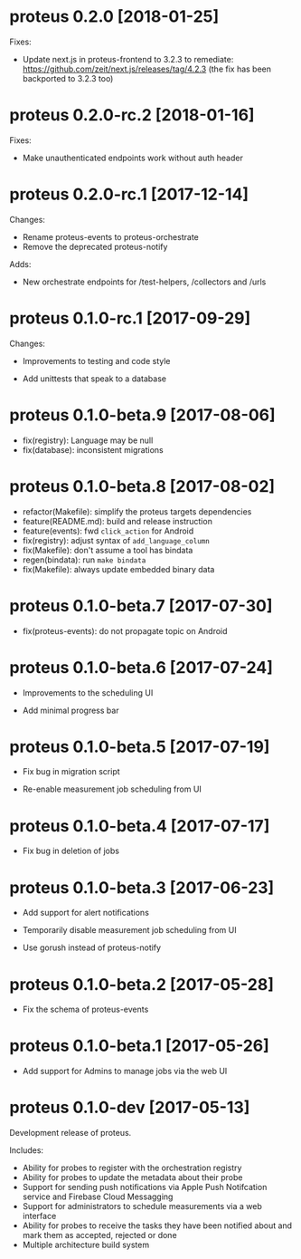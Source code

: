 # proteus 0.2.0 [2018-01-25]

Fixes:

* Update next.js in proteus-frontend to 3.2.3 to remediate: https://github.com/zeit/next.js/releases/tag/4.2.3 (the fix has been backported to 3.2.3 too)

# proteus 0.2.0-rc.2 [2018-01-16]

Fixes:

* Make unauthenticated endpoints work without auth header

# proteus 0.2.0-rc.1 [2017-12-14]

Changes:

* Rename proteus-events to proteus-orchestrate
* Remove the deprecated proteus-notify

Adds:

* New orchestrate endpoints for /test-helpers, /collectors and /urls

# proteus 0.1.0-rc.1 [2017-09-29]

Changes:

* Improvements to testing and code style

* Add unittests that speak to a database

# proteus 0.1.0-beta.9 [2017-08-06]

* fix(registry): Language may be null
* fix(database): inconsistent migrations

# proteus 0.1.0-beta.8 [2017-08-02]

* refactor(Makefile): simplify the proteus targets dependencies
* feature(README.md): build and release instruction
* feature(events): fwd `click_action` for Android
* fix(registry): adjust syntax of `add_language_column`
* fix(Makefile): don't assume a tool has bindata
* regen(bindata): run `make bindata`
* fix(Makefile): always update embedded binary data

# proteus 0.1.0-beta.7 [2017-07-30]

* fix(proteus-events): do not propagate topic on Android

# proteus 0.1.0-beta.6 [2017-07-24]

* Improvements to the scheduling UI

* Add minimal progress bar

# proteus 0.1.0-beta.5 [2017-07-19]

* Fix bug in migration script

* Re-enable measurement job scheduling from UI

# proteus 0.1.0-beta.4 [2017-07-17]

* Fix bug in deletion of jobs

# proteus 0.1.0-beta.3 [2017-06-23]

* Add support for alert notifications

* Temporarily disable measurement job scheduling from UI

* Use gorush instead of proteus-notify

# proteus 0.1.0-beta.2 [2017-05-28]

* Fix the schema of proteus-events

# proteus 0.1.0-beta.1 [2017-05-26]

* Add support for Admins to manage jobs via the web UI

# proteus 0.1.0-dev [2017-05-13]

Development release of proteus.

Includes:

* Ability for probes to register with the orchestration registry
* Ability for probes to update the metadata about their probe
* Support for sending push notifications via Apple Push Notifcation service and Firebase Cloud Messagging
* Support for administrators to schedule measurements via a web interface
* Ability for probes to receive the tasks they have been notified about and mark them as accepted, rejected or done
* Multiple architecture build system

